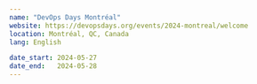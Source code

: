 ```yaml
---
name: "DevOps Days Montréal"
website: https://devopsdays.org/events/2024-montreal/welcome
location: Montréal, QC, Canada
lang: English

date_start: 2024-05-27
date_end:   2024-05-28
---
```

